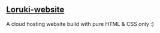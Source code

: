 ## [Loruki-website](https://alamin1097.github.io/Loruki-website/ "Click here to check it out") 
A cloud hosting website build with pure HTML & CSS only :) 

